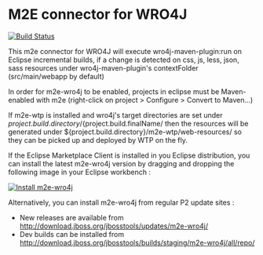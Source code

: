 M2E connector for WRO4J
========================

[![Build Status](https://buildhive.cloudbees.com/job/jbosstools/job/m2e-wro4j/badge/icon)](https://buildhive.cloudbees.com/job/jbosstools/job/m2e-wro4j/)

This m2e connector for WRO4J will execute wro4j-maven-plugin:run on Eclipse incremental builds,
if a change is detected on css, js, less, json, sass resources under wro4j-maven-plugin's contextFolder (src/main/webapp by default)

In order for m2e-wro4j to be enabled, projects in eclipse must be Maven-enabled with m2e (right-click on project > Configure > Convert to Maven...)

If m2e-wtp is installed and wro4j's target directories are set under ${project.build.directory}/${project.build.finalName/ then the resources 
will be generated under ${project.build.directory}/m2e-wtp/web-resources/ so they can be picked up and deployed by WTP on the fly.

If the Eclipse Marketplace Client is installed in you Eclipse distribution, you can install the latest m2e-wro4j version by dragging and dropping the following image in your Eclipse workbench :

[![Install m2e-wro4j](https://marketplace.eclipse.org/sites/all/modules/custom/marketplace/images/installbutton.png "Drag and drop into a running Eclipse Indigo workspace to install m2e-wro4j")](http://marketplace.eclipse.org/marketplace-client-intro?mpc_install=807489)


Alternatively, you can install m2e-wro4j from regular P2 update sites : 

* New releases are available from http://download.jboss.org/jbosstools/updates/m2e-wro4j/ 
* Dev builds can be installed from http://download.jboss.org/jbosstools/builds/staging/m2e-wro4j/all/repo/

